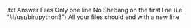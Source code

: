 .txt Answer Files
Only one line
No Shebang on the first line (i.e. “#!/usr/bin/python3”)
All your files should end with a new line

